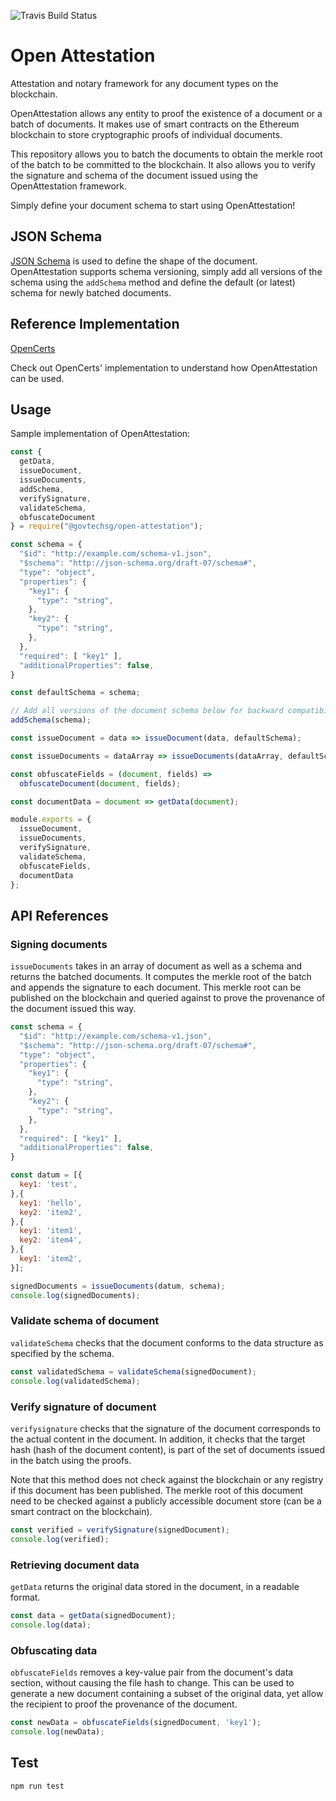 ![Travis Build Status](https://travis-ci.org/GovTechSG/open-attestation.svg?branch=master)

# Open Attestation

Attestation and notary framework for any document types on the blockchain. 

OpenAttestation allows any entity to proof the existence of a document or a batch of documents. It makes use of smart contracts on the Ethereum blockchain to store cryptographic proofs of individual documents. 

This repository allows you to batch the documents to obtain the merkle root of the batch to be committed to the blockchain. It also allows you to verify the signature and schema of the document issued using the OpenAttestation framework. 

Simply define your document schema to start using OpenAttestation!

## JSON Schema

[JSON Schema](http://json-schema.org/) is used to define the shape of the document. OpenAttestation supports schema versioning, simply add all versions of the schema using the `addSchema` method and define the default (or latest) schema for newly batched documents.

## Reference Implementation

[OpenCerts](https://github.com/GovTechSG/open-certificate)

Check out OpenCerts' implementation to understand how OpenAttestation can be used.

## Usage

Sample implementation of OpenAttestation:

```js
const {
  getData,
  issueDocument,
  issueDocuments,
  addSchema,
  verifySignature,
  validateSchema,
  obfuscateDocument
} = require("@govtechsg/open-attestation");

const schema = {
  "$id": "http://example.com/schema-v1.json",
  "$schema": "http://json-schema.org/draft-07/schema#",
  "type": "object",
  "properties": {
    "key1": {
      "type": "string",
    },
    "key2": {
      "type": "string",
    },
  },
  "required": [ "key1" ],
  "additionalProperties": false,
}

const defaultSchema = schema;

// Add all versions of the document schema below for backward compatibility
addSchema(schema);

const issueDocument = data => issueDocument(data, defaultSchema);

const issueDocuments = dataArray => issueDocuments(dataArray, defaultSchema);

const obfuscateFields = (document, fields) =>
  obfuscateDocument(document, fields);

const documentData = document => getData(document);

module.exports = {
  issueDocument,
  issueDocuments,
  verifySignature,
  validateSchema,
  obfuscateFields,
  documentData
};

```

## API References

### Signing documents

`issueDocuments` takes in an array of document as well as a schema and returns the batched documents. It computes the merkle root of the batch and appends the signature to each document. This merkle root can be published on the blockchain and queried against to prove the provenance of the document issued this way. 

```js
const schema = {
  "$id": "http://example.com/schema-v1.json",
  "$schema": "http://json-schema.org/draft-07/schema#",
  "type": "object",
  "properties": {
    "key1": {
      "type": "string",
    },
    "key2": {
      "type": "string",
    },
  },
  "required": [ "key1" ],
  "additionalProperties": false,
}

const datum = [{
  key1: 'test',
},{
  key1: 'hello',
  key2: 'item2',
},{
  key1: 'item1',
  key2: 'item4',
},{
  key1: 'item2',
}];

signedDocuments = issueDocuments(datum, schema);
console.log(signedDocuments);
```

### Validate schema of document

`validateSchema` checks that the document conforms to the data structure as specified by the schema. 

```js
const validatedSchema = validateSchema(signedDocument);
console.log(validatedSchema);
```

### Verify signature of document

`verifysignature` checks that the signature of the document corresponds to the actual content in the document. In addition, it checks that the target hash (hash of the document content), is part of the set of documents issued in the batch using the proofs.

Note that this method does not check against the blockchain or any registry if this document has been published. The merkle root of this document need to be checked against a publicly accessible document store (can be a smart contract on the blockchain).

```js
const verified = verifySignature(signedDocument);
console.log(verified);
```

### Retrieving document data

`getData` returns the original data stored in the document, in a readable format.

```js
const data = getData(signedDocument);
console.log(data);
```

### Obfuscating data

`obfuscateFields` removes a key-value pair from the document's data section, without causing the file hash to change. This can be used to generate a new document containing a subset of the original data, yet allow the recipient to proof the provenance of the document. 

```js
const newData = obfuscateFields(signedDocument, 'key1');
console.log(newData);
```


## Test

```
npm run test
```

